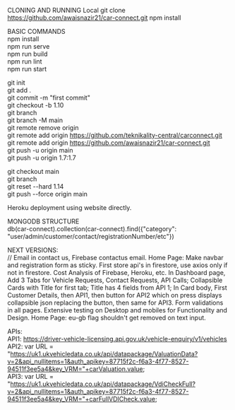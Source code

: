 CLONING AND RUNNING Local
git clone https://github.com/awaisnazir21/car-connect.git
npm install

BASIC COMMANDS  
npm install  
npm run serve  
npm run build  
npm run lint  
npm run start  

git init    
git add .  
git commit -m "first commit"   
git checkout -b 1.10  
git branch   
git branch -M main    
git remote remove origin  
git remote add origin https://github.com/teknikality-central/carconnect.git   
git remote add origin https://github.com/awaisnazir21/car-connect.git  
git push -u origin main  
git push -u origin 1.7:1.7  

git checkout main  
git branch  
git reset --hard 1.14  
git push --force origin main  

Heroku deployment using website directly.  

MONGODB STRUCTURE  
db(car-connect).collection(car-connect).find({"category": "user/admin/customer/contact/registrationNumber/etc"})  

NEXT VERSIONS:  
// Email in contact us, Firebase contactus email. Home Page: Make navbar and registration form as sticky. First store api's in firestore, use axios only if not in firestore. Cost Analysis of Firebase, Heroku, etc. In Dashboard page, Add 3 Tabs for Vehicle Requests, Contact Requests, API Calls; Collapsible Cards with Title for first tab; Title has 4 fields from API 1; In Card body, First Customer Details, then API1, then button for API2 which on press displays collapsible json replacing the button, then same for API3. Form validations in all pages. Extensive testing on Desktop and mobiles for Functionality and Design. Home Page: eu-gb flag shouldn't get removed on text input.

APIs:  
API1: https://driver-vehicle-licensing.api.gov.uk/vehicle-enquiry/v1/vehicles  
API2: var URL = "https://uk1.ukvehicledata.co.uk/api/datapackage/ValuationData?v=2&api_nullitems=1&auth_apikey=87715f2c-f6a3-4f77-8527-94511f3ee5a4&key_VRM="+carValuation.value;  
API3: var URL = "https://uk1.ukvehicledata.co.uk/api/datapackage/VdiCheckFull?v=2&api_nullitems=1&auth_apikey=87715f2c-f6a3-4f77-8527-94511f3ee5a4&key_VRM="+carFullVDICheck.value;  